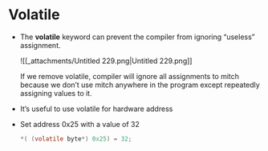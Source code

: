 # Volatile

- The **volatile** keyword can prevent the compiler from ignoring “useless” assignment.
    
    ![[_attachments/Untitled 229.png|Untitled 229.png]]
    
    If we remove volatile, compiler will ignore all assignments to mitch because we don’t use mitch anywhere in the program except repeatedly assigning values to it.
    
- It’s useful to use volatile for hardware address
- Set address 0x25 with a value of 32
    
    ```C
    *( (volatile byte*) 0x25) = 32;
    ```